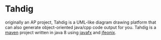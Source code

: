 # Tahdig

originally an AP project, Tahdig is a UML-like diagram drawing platform that can also generate object-oriented java/cpp code output for you. Tahdig is a [maven](https://github.com/apache/maven) project written in java 8 using [javafx](https://github.com/openjdk/jfx) and [jfeonix](https://github.com/sshahine/JFoenix).
